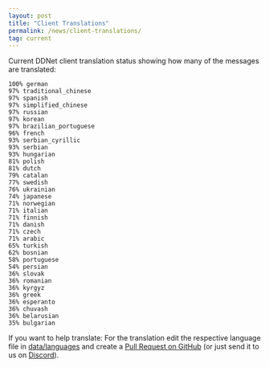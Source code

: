 ```yaml
---
layout: post
title: "Client Translations"
permalink: /news/client-translations/
tag: current
---
```


Current DDNet client translation status showing how many of the messages are translated:

```
100% german
97% traditional_chinese
97% spanish
97% simplified_chinese
97% russian
97% korean
97% brazilian_portuguese
96% french
93% serbian_cyrillic
93% serbian
93% hungarian
81% polish
81% dutch
79% catalan
77% swedish
76% ukrainian
74% japanese
71% norwegian
71% italian
71% finnish
71% danish
71% czech
71% arabic
65% turkish
62% bosnian
58% portuguese
54% persian
36% slovak
36% romanian
36% kyrgyz
36% greek
36% esperanto
36% chuvash
36% belarusian
35% bulgarian
```

If you want to help translate: For the translation edit the respective language file in [data/languages](https://github.com/ddnet/ddnet/tree/master/data/languages) and create a [Pull Request on GitHub](https://github.com/ddnet/ddnet/) (or just send it to us on [Discord](/discord/)).
